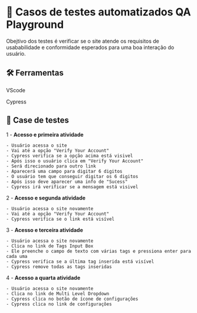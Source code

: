 # 🚧 Casos de testes automatizados QA Playground

Obejtivo dos testes é verificar se o site atende os requisitos de usababilidade e conformidade esperados para uma boa interação do usuário.

## 🛠️ Ferramentas

VScode

Cypress

## 🧪 Case de testes

1 - **Acesso e primeira atividade**

    - Usuário acessa o site
    - Vai até a opção "Verify Your Account"
    - Cypress verifica se a opção acima está visivel
    - Após isso o usuário clica em "Verify Your Account"
    - Será direcionado para outro link
    - Aparecerá uma campo para digitar 6 digitos
    - O usuário tem que conseguir digitar os 6 digitos
    - Após isso deve aparecer uma info de "Sucess"
    - Cypress irá verificar se a mensagem está visivel

2 - **Acesso e segunda atividade**

    - Usuário acessa o site novamente
    - Vai até a opção "Verify Your Account"
    - Cypress verifica se o link está visível

3 - **Acesso e terceira atividade**

    - Usuário acessa o site novamente
    - Clica no link de Tags Input Box
    - Ele preenche o campo de texto com várias tags e pressiona enter para cada uma
    - Cypress verifica se a última tag inserida está visível
    - Cypress remove todas as tags inseridas

4 - **Acesso a quarta atividade**

    - Usuário acessa o site novamente
    - Clica no link de Multi Level Dropdown
    - Cypress clica no botão de ícone de configurações
    - Cypress clica no link de configurações